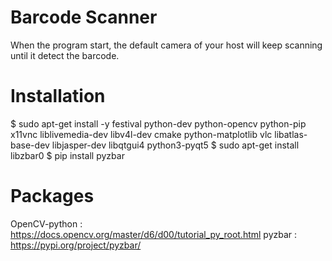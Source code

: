 # Barcode Scanner
When the program start, the default camera of your host will keep scanning until it detect the barcode.

# Installation
$ sudo apt-get install -y festival python-dev python-opencv python-pip x11vnc liblivemedia-dev libv4l-dev cmake python-matplotlib vlc libatlas-base-dev libjasper-dev libqtgui4 python3-pyqt5
$ sudo apt-get install libzbar0
$ pip install pyzbar

# Packages
OpenCV-python : https://docs.opencv.org/master/d6/d00/tutorial_py_root.html
pyzbar : https://pypi.org/project/pyzbar/

